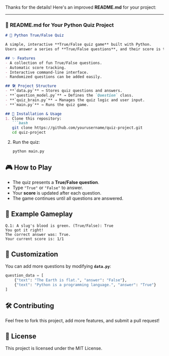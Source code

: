 Thanks for the details! Here's an improved **README.md** for your project:  

---

### 📜 **README.md for Your Python Quiz Project**  
```md
# 🧠 Python True/False Quiz

A simple, interactive **True/False quiz game** built with Python.  
Users answer a series of **True/False questions**, and their score is tracked.

## ✨ Features
- A collection of fun True/False questions.
- Automatic score tracking.
- Interactive command-line interface.
- Randomized questions can be added easily.

## 🛠️ Project Structure
- **`data.py`** → Stores quiz questions and answers.
- **`question_model.py`** → Defines the `Question` class.
- **`quiz_brain.py`** → Manages the quiz logic and user input.
- **`main.py`** → Runs the quiz game.

## 🚀 Installation & Usage
1. Clone this repository:
   ```bash
   git clone https://github.com/yourusername/quiz-project.git
   cd quiz-project
   ```
2. Run the quiz:
   ```bash
   python main.py
   ```

## 🎮 How to Play
- The quiz presents a **True/False question**.
- Type `"True"` or `"False"` to answer.
- Your **score** is updated after each question.
- The game continues until all questions are answered.

## 🎯 Example Gameplay
```
Q.1: A slug's blood is green. (True/False): True
You got it right!
The correct answer was: True.
Your current score is: 1/1
```

## 📌 Customization
You can add more questions by modifying **`data.py`**:
```python
question_data = [
    {"text": "The Earth is flat.", "answer": "False"},
    {"text": "Python is a programming language.", "answer": "True"}
]
```

## 🛠️ Contributing
Feel free to fork this project, add more features, and submit a pull request!

## 📜 License
This project is licensed under the MIT License.
```
